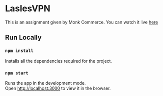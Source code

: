 # LaslesVPN

This is an assignment given by Monk Commerce. You can watch it live [here](https://monkcommerce.netlify.app/)

## Run Locally

### `npm install`

Installs all the dependencies required for the project.

### `npm start`

Runs the app in the development mode.\
Open [http://localhost:3000](http://localhost:3000) to view it in the browser.
